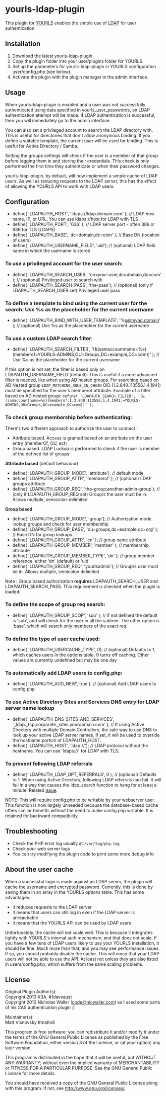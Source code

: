 yourls-ldap-plugin
==================

This plugin for [YOURLS](https://github.com/YOURLS/YOURLS) enables the simple use of [LDAP](http://en.wikipedia.org/wiki/Lightweight_Directory_Access_Protocol) for user authentication.

Installation
------------
1. Download the latest yourls-ldap-plugin.
2. Copy the plugin folder into your user/plugins folder for YOURLS.
3. Set up the parameters for yourls-ldap-plugin in YOURLS configuration user/config.php (see below).
4. Activate the plugin with the plugin manager in the admin interface.

Usage
-----
When yourls-ldap-plugin is enabled and a user was not successfully authenticated using data specified in yourls_user_passwords, an LDAP authentication attempt will be made. If LDAP authentication is successful, then you will immediately go to the admin interface.

You can also set a privileged account to search the LDAP directory with. This is useful for directories that don't allow anonymous binding. If you define a suitable template, the current user will be used for binding. This is useful for Active Directory / Samba.

Setting the groups settings will check if the user is a member of that group before logging them in and storing their credentials. This check is only performed the first time they authenticate or when their password changes.

yourls-ldap-plugin, by default, will now implement a simple cache of LDAP users. As well as reducing requests to the LDAP server, this has the effect of allowing the YOURLS API to work with LDAP users.

Configuration
-------------

  * define( 'LDAPAUTH_HOST', 'ldaps://ldap.domain.com' ); // LDAP host name, IP, or URL. You can use ldaps://host for LDAP with TLS
  * define( 'LDAPAUTH_PORT', '636' ); // LDAP server port - often 389 or 636 for TLS (LDAPS)
  * define( 'LDAPAUTH_BASE', 'dc=domain,dc=com' ); // Base DN (location of users)
  * define( 'LDAPAUTH_USERNAME_FIELD', 'uid'); // (optional) LDAP field name in which the username is stored

### To use a privileged account for the user search:
  * define( 'LDAPAUTH_SEARCH_USER', 'cn=your-user,dc=domain,dc=com' ); // (optional) Privileged user to search with
  * define( 'LDAPAUTH_SEARCH_PASS', 'the-pass'); // (optional) (only if LDAPAUTH_SEARCH_USER set) Privileged user pass

### To define a template to bind using the current user for the search: Use %s as the placeholder for the current username
  * define( 'LDAPAUTH_BIND_WITH_USER_TEMPLATE', '%s@myad.domain' ); // (optional) Use %s as the placeholder for the current username

### To use a custom LDAP search filter:
  * define( 'LDAPAUTH_SEARCH_FILTER', '(&(samaccountname=%s)(memberof=YOURLS-ADMINS,OU=Groups,DC=example,DC=com))' ); // Use %s as the placeholder for the current username

If this option is not set, the filter is based only on LDAPAUTH_USERNAME_FIELD (default).
This is useful if a more advanced filter is needed, like when using AD nested groups.
For searching based on AD Nested group `LDAP_MATCHING_RULE_IN_CHAIN` OID (1.2.840.113556.1.4.1941) must be specified for the user's memberof attribute.
Example of a filter based on AD nested group:
`define( 'LDAPAUTH_SEARCH_FILTER', '(&(samaccountname=%s)(memberof:1.2.840.113556.1.4.1941:=YOURLS-ADMINS,OU=Groups,DC=example,DC=com))' );`

### To check group membership before authenticating:

There's two different approach to authorize the user to connect :
  * Attribute based. Access is granted based on an attribute on the user entry (memberOf, OU, ect)
  * Group based. LDAP Lookup is performed to check if the user is member of the defined list of groups

**Attribute based** (default behaviour)

  * define( 'LDAPAUTH_GROUP_MODE', 'attribute'); // default mode
  * define( 'LDAPAUTH_GROUP_ATTR', 'memberof' ); // (optional) LDAP groups attribute
  * define( 'LDAPAUTH_GROUP_REQ', 'the-group;another-admin-group'); // (only if LDAPAUTH_GROUP_REQ set) Group/s the user must be in. Allows multiple, semicolon-delimited

**Group based**

  * define( 'LDAPAUTH_GROUP_MODE', 'group'); // Authorization mode. lookup groups and check for user membership
  * define( 'LDAPAUTH_GROUP_BASE', 'ou=groups,dc=example,dc=org' ); // Base DN for group lookups
  * define( 'LDAPAUTH_GROUP_ATTR', 'cn' ); // group name attribute
  * define( 'LDAPAUTH_GROUP_MEMBER', 'member' ); // membership attribute
  * define( 'LDAPAUTH_GROUP_MEMBER_TYPE', 'dn' ); // group member reference. either 'dn' (default) or 'uid'
  * define( 'LDAPAUTH_GROUP_REQ', 'yourlsadmin'); // Group/s user must be in. Allows multiple, semicolon delimited

Note : Group based authorization **requires** LDAPAUTH_SEARCH_USER and LDAPAUTH_SEARCH_PASS. This requirement is checked when the plugin is loaded.

### To define the scope of group req search:
  * define( 'LDAPAUTH_GROUP_SCOP', 'sub' ); // if not defined the default is 'sub', and will check for the user in all the subtree. The other option is 'base', which will search only members of the exact req

### To define the type of user cache used:
  * define( 'LDAPAUTH_USERCACHE_TYPE', 0); // (optional) Defaults to 1, which caches users in the options table. 0 turns off caching. Other values are currently undefined but may be one day

### To automatically add LDAP users to config.php:
  * define( 'LDAPAUTH_ADD_NEW', true ); // (optional) Add LDAP users to config.php

### To use Active Directory Sites and Services DNS entry for LDAP server name lookup
  * define( 'LDAPAUTH_DNS_SITES_AND_SERVICES', '_ldap._tcp.corporate._sites.yourdomain.com' ); // If using Active Directory with multiple Domain Controllers, the safe way to use DNS to look up your active LDAP server names.  If set, it will be used to override the hostname portion of LDAPAUTH_HOST.
  * define( 'LDAPAUTH_HOST', 'ldap://'); // LDAP protocol without the hostname. You can use 'ldaps://' for LDAP with TLS.

### To prevent following LDAP referrals
  * define( 'LDAPAUTH_LDAP_OPT_REFERRALS', 0 ); // (optional) Defaults to 1.  When using Active Directory, following LDAP referrals can fail.  It will fail in a way that causes the ldap_search function to hang for at least a minute.  Related [issue](https://github.com/MISP/MISP/issues/2749).

NOTE: This will require config.php to be writable by your webserver user. This function is now largely unneeded because the database-based cache offers similar benefits without the need to make config.php writable. It is retained for backward compatibility.

Troubleshooting
---------------
  * Check the PHP error log usually at `/var/log/php.log`
  * Check your web server logs
  * You can try modifying the plugin code to print some more debug info

About the user cache
--------------------
When a successful login is made against an LDAP server, the plugin will cache the username and encrypted password. Currently, this is done by saving them in an array in the YOURLS options table. This has some advantages:

  * It reduces requests to the LDAP server
  * It means that users can still log in even if the LDAP server is unreachable
  * It means that the YOURLS API can be used by LDAP users

Unfortunately, the cache will not scale well. This is because it integrates tightly with YOURLS's internal auth mechanism, and that does not scale. If you have a few tens of LDAP users likely to use your YOURLS installation, it should be fine. Much more than that, and you may see performance issues. If so, you should probably disable the cache. This will mean that your LDAP users will not be able to use the API. At least not unless they are also listed in users/config.php, which suffers from the same scaling problems.

License
-------
Original Plugin Author(s):<br>
Copyright 2013 K3A, #1davoaust<br>
Copyright 2013 Nicholas Waller (code@nicwaller.com) as I used some parts of his CAS authentication plugin :)

Maintainer(s):<br>
Matt Visnovsky #mattv8<br>

This program is free software: you can redistribute it and/or modify
it under the terms of the GNU General Public License as published by
the Free Software Foundation, either version 3 of the License, or
(at your option) any later version.

This program is distributed in the hope that it will be useful,
but WITHOUT ANY WARRANTY; without even the implied warranty of
MERCHANTABILITY or FITNESS FOR A PARTICULAR PURPOSE.  See the
GNU General Public License for more details.

You should have received a copy of the GNU General Public License
along with this program.  If not, see <http://www.gnu.org/licenses/>.
